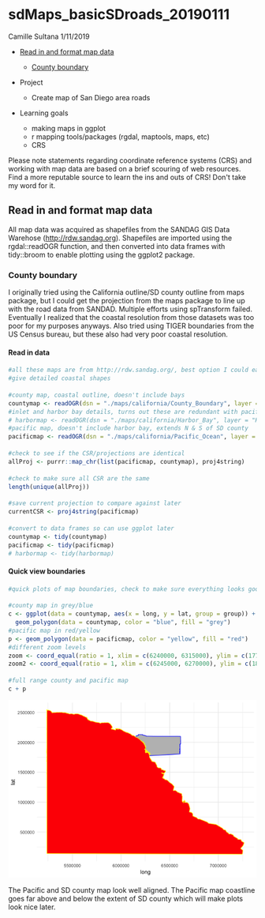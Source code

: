 sdMaps\_basicSDroads\_20190111
================
Camille Sultana
1/11/2019

-   [Read in and format map data](#read-in-and-format-map-data)
    -   [County boundary](#county-boundary)

-   Project
    -   Create map of San Diego area roads
-   Learning goals
    -   making maps in ggplot
    -   r mapping tools/packages (rgdal, maptools, maps, etc)
    -   CRS

Please note statements regarding coordinate reference systems (CRS) and working with map data are based on a brief scouring of web resources. Find a more reputable source to learn the ins and outs of CRS! Don't take my word for it.

Read in and format map data
---------------------------

All map data was acquired as shapefiles from the SANDAG GIS Data Warehose (<http://rdw.sandag.org>). Shapefiles are imported using the rgdal::readOGR function, and then converted into data frames with tidy::broom to enable plotting using the ggplot2 package.

### County boundary

I originally tried using the California outline/SD county outline from maps package, but I could get the projection from the maps package to line up with the road data from SANDAD. Multiple efforts using spTransform failed. Eventually I realized that the coastal resolution from those datasets was too poor for my purposes anyways. Also tried using TIGER boundaries from the US Census bureau, but these also had very poor coastal resolution.

#### Read in data

``` r
#all these maps are from http://rdw.sandag.org/, best option I could easily locate to
#give detailed coastal shapes

#county map, coastal outline, doesn't include bays
countymap <- readOGR(dsn = "./maps/california/County_Boundary", layer = "COUNTY_BOUNDARY")
#inlet and harbor bay details, turns out these are redundant with pacific map
# harbormap <- readOGR(dsn = "./maps/california/Harbor_Bay", layer = "Harbor_Bay")
#pacific map, doesn't include harbor bay, extends N & S of SD county
pacificmap <- readOGR(dsn = "./maps/california/Pacific_Ocean", layer = "PACIFIC_OCEAN")

#check to see if the CSR/projections are identical
allProj <- purrr::map_chr(list(pacificmap, countymap), proj4string)

#check to make sure all CSR are the same
length(unique(allProj))

#save current projection to compare against later
currentCSR <- proj4string(pacificmap)

#convert to data frames so can use ggplot later
countymap <- tidy(countymap)
pacificmap <- tidy(pacificmap)
# harbormap <- tidy(harbormap)
```

#### Quick view boundaries

``` r
#quick plots of map boundaries, check to make sure everything looks good

#county map in grey/blue
c <- ggplot(data = countymap, aes(x = long, y = lat, group = group)) +
  geom_polygon(data = countymap, color = "blue", fill = "grey")
#pacific map in red/yellow
p <- geom_polygon(data = pacificmap, color = "yellow", fill = "red")
#different zoom levels
zoom <- coord_equal(ratio = 1, xlim = c(6240000, 6315000), ylim = c(1770000, 1880000))
zoom2 <- coord_equal(ratio = 1, xlim = c(6245000, 6270000), ylim = c(1850000, 1870000))

#full range county and pacific map
c + p
```

![](sdMaps_basicSDroads_20190111_files/figure-markdown_github/county%20boundary%20quickmap-1.png)

The Pacific and SD county map look well aligned. The Pacific map coastline goes far above and below the extent of SD county which will make plots look nice later.

<!-- ```{r map zoom, fig.show = "hold", fig.width = 2.5} -->
<!-- #zoom in of county and pacific map -->
<!-- c + p + labs(title = "County & Pacific") + zoom -->
<!-- #county map only -->
<!-- c + labs(title = "County only") + zoom -->
<!-- ``` -->
<!-- The Pacific map shows SD coastal boundaries with high resolution.  The SD county map lacks most of these details.    -->
<!-- ```{r map zoom2} -->
<!-- #close zoom in of mission bay area -->
<!-- c + p + zoom2 -->
<!-- ``` -->
<!-- In this quickly made plot, island shapes detailed by the Pacific map are filled the same color as the ocean.  Will need to identify what data corresponds to the islands so they can match the county land in color.  -->
<!-- ####Modify map components -->
<!-- ```{r find islands} -->
<!-- #to find islands -->
<!-- #create a label for all pieces in pacificmap dataframe -->
<!-- #using pieces and not groups to disambiguate 0.2 and 0.20 -->
<!-- pacLabel <- pacificmap %>%  -->
<!--   group_by(piece) %>%  -->
<!--   mutate(rowNum = 1:n()) %>%  -->
<!--   filter(rowNum == 1) -->
<!-- #plot with piece labels to identify islands -->
<!-- c + p + zoom2 + geom_text(data = pacLabel, aes(label = piece), color = "blue", size = 2.5) -->
<!-- #create an isIsland group to be able to control fill -->
<!-- islandGroup <- c(5, 19, 20, 21, 18) #island pieces -->
<!-- pacificmap <- pacificmap %>%  -->
<!--   mutate(isIsland = piece %in% islandGroup) -->
<!-- #new geom with fill as aes  -->
<!-- i <- geom_polygon(data = pacificmap, color = "yellow", aes(fill = isIsland)) -->
<!-- #plots filling islands same color as county -->
<!-- c + i + zoom2 + scale_fill_manual(values = c("TRUE" = "grey", "FALSE" = "red")) -->
<!-- #zooming out to make sure everything else still looks okay -->
<!-- c + i + zoom + scale_fill_manual(values = c("TRUE" = "grey", "FALSE" = "red")) -->
<!-- ``` -->
<!-- ```{r us mexico border} -->
<!-- #want to get rid of west coast county line so don't have to worry about  -->
<!-- #order for pacific and sdmap. When zooming into SD area only bottom boundary -->
<!-- #will be visible -->
<!-- #find the line for the bottom of the county (ie usa/mexico) -->
<!-- noWestCounty <- countymap %>%  -->
<!--   #southernmost point in county is SW corner next to mexico -->
<!--   arrange(lat) %>%  -->
<!--   #remove everything W of southernmost point (coastal border) -->
<!--   filter(long > .[1, "long"]) %>% -->
<!--   arrange(order) -->
<!-- #map with border only and pacific -->
<!-- tmpMap <- ggplot(data = pacificmap, aes(x = long, y = lat, group = group)) + -->
<!--   geom_polygon(data = pacificmap, color = "blue", aes(fill = isIsland)) + -->
<!--   scale_fill_manual(values = c("TRUE" = "white", "FALSE" = "blue"), guide = FALSE) + -->
<!--   geom_path(data = noWestCounty, color = "black") -->
<!-- tmpMap -->
<!-- tmpMap + zoom -->
<!-- ``` -->
<!-- Islands are now colored properly, and SD area map shows only southern boundary.  -->
<!-- ###Map labels  -->
<!-- ####Read in data -->
<!-- Acquire data to be able to label map with a few municipalities in SD area and select neighborhoods in SD.  -->
<!-- ```{r map label download, collapse = FALSE} -->
<!-- #labels for neighborhoods  -->
<!-- #can't use readOGR here, throws error: Incompatible geometry: 4 -->
<!-- neighLabels <- st_read("./maps/Community_Points/Community_Points.shp") -->
<!-- #labels for municipalities in SD county -->
<!-- cityLabels <- readOGR(dsn = "./maps/Municipal_Boundaries", layer = "MUNICIPAL_BOUNDARIES") -->
<!-- #check to see if projections are the same as previously utilized maps -->
<!-- #first make sure projections for all datasets are the same -->
<!-- #return CRS string for each set of map data -->
<!-- neighProj <- attributes(neighLabels$geometry)$crs$proj4string -->
<!-- cityProj <- proj4string(cityLabels) -->
<!-- #combine all CSR into one list -->
<!-- allCSR <- list(current = currentCSR, neigh = neighProj, city = cityProj) -->
<!-- #any() call will return TRUE if any of the CSR don't match -->
<!-- areDup <- duplicated(allCSR) -->
<!-- if (any(!areDup[-1])) { -->
<!--   print(areDup) -->
<!--   purrr::map(allCSR, print) -->
<!-- } -->
<!-- ``` -->
<!-- The neighProj coordinate reference system (CRS) string differs only in that it doesn't have the ellipse (ellps) and the geocentric location (towgs84) specified.  However, the two CRS are actually identical as they have the same datum (NAD83) which defines the globe (ellipse) shape and origin of the coordinate axes.  So we can move on and convert these relatively complex geometry/shape structures into simple dataframes. The label data has the same CRS as the map boundary data.   -->
<!-- ####Convert to dataframe -->
<!-- ```{r city labels convert, results="hold"} -->
<!-- #store projection to compare against data downloaded later -->
<!-- currentProj <- cityProj -->
<!-- #convert from simple feature object to dataframe -->
<!-- neighNames <- data_frame(NAME = neighLabels$COMMUNITY) %>%  -->
<!--   mutate(long = purrr::map_dbl(neighLabels$geometry, function(x) {x[[1]]}), -->
<!--          lat = purrr::map_dbl(neighLabels$geometry, function(x) {x[[2]]})) -->
<!-- #check to make sure all names are unique -->
<!-- head(count(neighNames, NAME, sort = T)) -->
<!-- #cityLabels actually contains the boundaries for all munic in SD county -->
<!-- #only interested in the placement for the label -->
<!-- #get data (interested in city name) for each polygon in structure -->
<!-- cityNames <- cityLabels@data %>% select(NAME, CODE) -->
<!-- #extract label location for each city from boundary polygon data and add to dataframe -->
<!-- cityNames <- cityNames %>%  -->
<!--   mutate(labpt = purrr::map(cityLabels@polygons, "labpt"), -->
<!--          labpt = str_extract(labpt, "[^c(].*[^)]")) %>%  -->
<!--   separate(labpt, into = c("long", "lat"), sep = ",", convert = TRUE) %>%  -->
<!--   #make all names uppercase, no funny business with strings not matching -->
<!--   mutate(NAME = toupper(NAME)) %>%  -->
<!--   #remove labels for county -->
<!--   filter(!(str_detect(NAME, "COUNTY")))  -->
<!-- #check to see if there is one label location for each city -->
<!-- head(count(cityNames, NAME, sort = T)) -->
<!-- ``` -->
<!-- There are multiple label locations for a few cities and neighborhoods. For these locations we can overlay with google maps to determine which one is the best choice. However, google maps uses the CRS WGS84. The data from SANDAG will need to be converted to this projection to line up with google maps. -->
<!-- ####Google Maps Label Data -->
<!-- ```{r city labels google map} -->
<!-- #get google map for san diego area -->
<!-- sanGoogle <- get_googlemap(center = c(lon = -117.187756, lat = 33.000356), zoom = 10, scale = 2, maptype ='terrain', color = 'color') -->
<!-- #NOTE google maps uses the CRS WGS84 which has the code EPSG: 4326.  -->
<!-- #convert pacific map data -->
<!-- pacTmp <- readOGR(dsn = "./maps/california/Pacific_Ocean", layer = "PACIFIC_OCEAN") -->
<!-- pacTmp <- spTransform(pacTmp, CRS("+init=EPSG:4326")) -->
<!-- pacTmp <- tidy(pacTmp) -->
<!-- #convert city label data -->
<!-- cityTmp <- readOGR(dsn = "./maps/Municipal_Boundaries", layer = "MUNICIPAL_BOUNDARIES") -->
<!-- cityTmp <- spTransform(cityTmp, CRS("+init=EPSG:4326")) -->
<!-- cityNTmp <- cityTmp@data %>% select(NAME, CODE) -->
<!-- #extract label location for each city from boundary polygon data and add to dataframe -->
<!-- cityNTmp <- cityNTmp %>%  -->
<!--   mutate(labpt = purrr::map(cityTmp@polygons, "labpt"), -->
<!--          labpt = str_extract(labpt, "[^c(].*[^)]")) %>%  -->
<!--   separate(labpt, into = c("long", "lat"), sep = ",", convert = TRUE) %>%  -->
<!--   #make all names uppercase, no funny business with strings not matching -->
<!--   mutate(NAME = toupper(NAME)) %>%  -->
<!--   #remove labels for county -->
<!--   filter(!(str_detect(NAME, "COUNTY"))) %>%  -->
<!--   group_by(NAME) %>%  -->
<!--   mutate(total = sum(n()), label = row_number()) -->
<!-- #plot pacific math shape to verify that did CRS conversion correctly -->
<!-- ggmap(sanGoogle) + geom_path(data = pacTmp, aes(long, lat, group = group), color = "red") -->
<!-- #plot city labels to see where they overlap with google map  -->
<!-- ggmap(sanGoogle) + geom_text(data = cityNTmp, aes(label = CODE, x = long, y = lat, color = factor(label))) + scale_color_manual(values = c("1" = "black", "2" = "green", "3" = "blue", "4" = "red", "5" = "orange")) -->
<!-- ``` -->
<!-- The matching coastal boundary from the SANDAG database confirms that the SANDAG CRS conversion to the google maps definition (WGS84) was correct. The city label locations from SANDAG don't have good overlap with the location on google maps, including labels that have only one location in the database (see CB, Carlsbad; CO, Coronado Island).  Rather than using SANDAG data in the labels, it would likely be more accurate to use geocode data pulled from google.    -->
<!-- ```{r cityNames geocode} -->
<!-- #get geocode data for cities -->
<!-- #getting unique city names from SANDAG data -->
<!-- cityNTmp <- cityNTmp %>%  -->
<!--   select(NAME, CODE, label) %>%  -->
<!--   filter(label == 1) %>%  -->
<!--   #"City, CA" string to pass to geocode  -->
<!-- mutate(geoNAME = paste(NAME, "CA", sep = ", ")) -->
<!-- #get geolocation of cities from google and concatenate back to dataframe with labels -->
<!-- geoLOC = geocode(cityNTmp$geoNAME) -->
<!-- cityNTmp <- data.frame(cityNTmp, geoLOC) -->
<!-- #check to make sure good overlap between geocode data and google maps location -->
<!-- ggmap(sanGoogle) + geom_text(data = cityNTmp, aes(label = CODE, x = lon, y = lat)) -->
<!-- ``` -->
<!-- The city labels now match up with labels provided by google maps, and are in sensical locations (eg Oceanside OC is on the coast, Coronado Island CO is on the island).   -->
<!-- ```{r function convert gmap CRS} -->
<!-- #takes a df with lat and long -->
<!-- #and converts to a spatial points df -->
<!-- #then converts from old CRS to a new input CRS (input as string) -->
<!-- #returns a df back -->
<!-- gmapCSR <- function(data, oldCRS, newCRS){ -->
<!--   #convert dataframe to spatial points data frame  -->
<!--   coordinates(data) <- cbind(data$long, data$lat) -->
<!--   proj4string(data) <- CRS(oldCRS) -->
<!--   #convert the CRS -->
<!--   data <- spTransform(data, newCRS) -->
<!--   #convert back to dataframe -->
<!--   data <- tidy(data) %>%  -->
<!--     mutate(long = coords.x1, lat = coords.x2) %>% -->
<!--     select(-coords.x1, -coords.x2) -->
<!--   #return df -->
<!--   data -->
<!-- } -->
<!-- ``` -->
<!-- ```{r neighborhood geocode, collapse = FALSE} -->
<!-- #get geolocations of neighborhoods from google  -->
<!-- #convert neighborhood names to ggmap CRS -->
<!-- neighNamesSp <- gmapCSR(neighNames, currentCSR, "+init=EPSG:4326") -->
<!-- #there are some neighborhood names in the SANDAG list that seem overly detailed -->
<!-- #specifying "east" or "west" -->
<!-- #cut the east/west off these names,  -->
<!-- #want to cut names with three words total, not two or less -->
<!-- neighFilter <- "[A-Z][a-z]+ [A-Z][a-z]+ ((West)|(East))$"  -->
<!-- neighExtract <- "^[A-Z][a-z]+ [A-Z][a-z]+" -->
<!-- neighNamesSp <- neighNamesSp %>%  -->
<!--   mutate(NAME = as.character(NAME), -->
<!--          NAME = if_else(str_detect(NAME, neighFilter), -->
<!--                   str_extract(NAME, neighExtract), NAME) -->
<!--     ) %>%  -->
<!--   #want only one row for each unique neighborhood name -->
<!--   group_by(NAME) %>%  -->
<!--   mutate(rowNum = row_number()) %>%  -->
<!--   filter(rowNum == 1) %>%  -->
<!--   ungroup() -->
<!-- #create geocode string to get location from google maps -->
<!-- #some of these are not actually neighborhoods but  -->
<!-- #unincorporated communities outside San Diego -->
<!-- #for neighborhoods want geocode input to be X, San Diego, CA -->
<!-- #for communities want X, CA -->
<!-- #super rough approximation of San Diego border -->
<!-- #anything southwest of this point considered in SD, everything else outside SD (city) -->
<!-- sdBord = tibble(lat = 32.951014, long = -116.994026) -->
<!-- #add geocode string -->
<!-- neighNamesSp <- neighNamesSp %>%  -->
<!--   mutate(geoNAME = ifelse(long < sdBord$long & lat < sdBord$lat,  -->
<!--                           paste(NAME, "San Diego", "CA", sep = ", "), -->
<!--                           paste(NAME, "CA", sep = ", "))) -->
<!-- #get geolocation of cities from google and concatenate back to dataframe with labels -->
<!-- geoLOC = geocode(neighNamesSp$geoNAME) -->
<!-- neighNamesSp <- data.frame(neighNamesSp, geoLOC) -->
<!-- #get zoomed in version of San Diego map that shows some neighborhoods -->
<!-- sanZoomGoogle <- get_googlemap(center = c(lon = -117.125104, lat = 32.739566), zoom = 12, scale = 2, maptype ='terrain', color = 'color') -->
<!-- #plot labels -->
<!-- ggmap(sanZoomGoogle) + geom_text(data = neighNamesSp, aes(label = NAME, x = lon, y = lat.1), size = 2, color = "red") -->
<!-- ggmap(sanGoogle) + geom_text(data = neighNamesSp, aes(label = NAME, x = lon, y = lat.1), size = 2, color = "red") -->
<!-- ``` -->
<!-- Obviously not all these labels can be plotted at once.  However, a quick scan indicates the labels are in their proper place.   -->
<!-- ```{r CRS label conversion} -->
<!-- #convert labels from google to current CRS -->
<!-- neighNamesSp <- neighNamesSp %>%  -->
<!--   select(-long, -lat) %>%  -->
<!--   rename(long = lon, lat = lat.1) -->
<!-- neighNamesSp <- gmapCSR(neighNamesSp, "+init=EPSG:4326", currentCSR) -->
<!-- cityNTmp <- cityNTmp %>%  -->
<!--   rename(long = lon) -->
<!-- cityNTmp <- gmapCSR(cityNTmp, "+init=EPSG:4326", currentCSR) -->
<!-- ``` -->
<!-- ###Road data -->
<!-- ####Read in data -->
<!-- ```{r readin road data, eval = FALSE} -->
<!-- #map data for roads in SD -->
<!-- #this will make up the bulk of the plot -->
<!-- roadMap <- readOGR(dsn = "./maps/Roads_All", layer = "ROADS_ALL") -->
<!-- #metadata for each road segment -->
<!-- #adding "slotID" which is essentially just the original order  -->
<!-- #of the data in the object.  However, this guarrantees I get -->
<!-- #the match to the coordinate data and can do joins.  In the end, may be duplicative -->
<!-- #of objectid and roadsegid, but playing it safe right now. Also this is easy -->
<!-- roadNames <- roadMap@data -->
<!-- roadNames <- mutate(roadNames, slotID = 1:nrow(roadNames)) -->
<!-- #check CRS -->
<!-- roadProj <- proj4string(roadMap) #CRS for roadMap  -->
<!-- allCSR <- list(current = currentCSR, road = roadProj) #combine all CSR into one list -->
<!-- areDup <- duplicated(allCSR) #any() call will return TRUE if any of the CSR don't match -->
<!-- if (any(!areDup[-1])) { -->
<!--   print(areDup) -->
<!--   purrr::map(allCSR, print) -->
<!-- } -->
<!-- #road Map CRS the same as pacific/county map -->
<!-- #coordinates for each road segment -->
<!-- roadMap <- tidy(roadMap) -->
<!-- #organize road data -->
<!-- roadMap <- roadMap %>%  -->
<!--   #piece is 1 for all entries, group is redundant with id, removing those -->
<!--   select(-(piece:group)) %>%  -->
<!--   #join map data to metadata in names with slotID -->
<!--   mutate(id = as.integer(id) + 1) %>% -->
<!--   rename(slotID = id) %>%  -->
<!--   left_join(roadNames[,c("slotID", "SEGCLASS", "ROADID", "ROADSEGID", "ADDSEGDT", "RD30FULL")], by = "slotID") %>%  -->
<!--   #get rid of alleys, walkways, and "paper" roads in dataset -->
<!--   filter(!(SEGCLASS %in% c("A", "W", "P"))) -->
<!-- #saving this cause remaking every session with tidy is slow -->
<!-- saveRDS(roadMap, "roadmap.rds") -->
<!-- ``` -->
<!-- ####Select SD metro area roads -->
<!-- ```{r limit to sd area, eval = FALSE} -->
<!-- #will only show data for roads south and west of here -->
<!-- sdBord = tibble(lat = 32.959865, long = -116.931829) -->
<!-- #convert CSR -->
<!-- sdBord <- gmapCSR(sdBord, "+init=EPSG:4326", currentCSR) -->
<!-- sdRoadMap <- roadMap %>%  -->
<!--   filter(long < sdBord$long, lat < sdBord$lat) -->
<!-- #fixing the dates for addsegdt, currently a factor  -->
<!-- sdRoadMap <- sdRoadMap %>%  -->
<!--   mutate(ADDSEGDT = ymd(ADDSEGDT), -->
<!--          ADDYEAR = year(ADDSEGDT), -->
<!--          #converting to character, mixed numeric and character factor -->
<!--          #levels are a pain to deal with later -->
<!--          SEGCLASS = as.character(SEGCLASS)) -->
<!-- #saving this so don't have to load in giant roadMap everytime and save all filtering, mutating work -->
<!-- saveRDS(sdRoadMap, "sdRoadMap.rds") -->
<!-- ``` -->
<!-- ```{r read in saved sdroad data} -->
<!-- sdRoadMap <- readRDS("sdRoadMap.rds") -->
<!-- #quick plot to make sure everything is working -->
<!-- ggplot(data = sdRoadMap[1:300000,]) + -->
<!--   geom_path(aes(x = long, y = lat, group = slotID), color = "red", size = 0.2) -->
<!-- ``` -->
<!-- Cool looks like a bunch of road bits.  -->
<!-- ####Refine road mapping -->
<!-- ```{r test plot roads} -->
<!-- #coordinate limits for test map -->
<!-- #creating these plots takes forever on my litte computer -->
<!-- #better to play around with a smaller dataset when trying out plots -->
<!-- sdBord = tibble(lat = c(32.843787, 32.756155) , long = c(-117.116684, -117.207780)) -->
<!-- #convert CSR -->
<!-- sdBord <- gmapCSR(sdBord, "+init=EPSG:4326", currentCSR) -->
<!-- sdMini <- sdRoadMap %>%  -->
<!--   filter(long < sdBord$long[1], lat < sdBord$lat[1], long > sdBord$long[2], lat > sdBord$lat[2]) -->
<!-- #all roads at once -->
<!-- ggplot(data = sdMini) + -->
<!--   geom_path(aes(x = long, y = lat, group = slotID), color = "red", size = 0.2) + -->
<!--   coord_equal() + -->
<!--   labs(title = "all road segments") -->
<!-- ``` -->
<!-- Plotting all road types at once for a small SD area, shows that giving equal line color and thickness creates a very visually dense and overwhelming map. We need to better understand what each road type (SEGCLASS) contributes to the map to be able to choose more appealing colors and weights. -->
<!-- ```{r function plot road class} -->
<!-- #a function to plot a specific road type (SEGCLASS) from a df -->
<!-- plotClass <- function(data, class) { -->
<!--   #roadtypes from Sandag -->
<!--   classDescr = c("1" = "Freeway/Expressway", "2" = "Highway/State Routes", "3" = "Minor Highway/Major Roads",  -->
<!--                  "4" = "Arterial or Collector", "5" = "Local Street", "6" = "Unpaved Road", "7" = "Private Road",  -->
<!--                  "8" = "Freeway Transition Ramp", "9" = "Freeway On/Off Ramp", "A" = "Alley", "H" = "Speed Hump",  -->
<!--                  "M" = "Military street within base", "P" = "Paper street", "Q" = "Undocumented", "W" = "Walkway",  -->
<!--                  "Z" = "Named private street") -->
<!--   #filter data to specific road type and create plot -->
<!--   data %>% -->
<!--     filter(SEGCLASS == class) %>%  -->
<!--     ggplot() + -->
<!--     geom_path(aes(x = long, y = lat, group = slotID), color = "red", size = 0.2) + -->
<!--     labs(title = classDescr[as.character(class)]) + -->
<!--     coord_equal() -->
<!-- } -->
<!-- ``` -->
<!-- ```{r test plot roads 2, out.width= "40%"} -->
<!-- #create plot for each road type  -->
<!-- map(unique(sdMini$SEGCLASS), plotClass, data = sdMini) -->
<!-- ``` -->
<!-- It looks like roads can be divided into freeways, major roads/highways, and local streets. Freeways have three categories of SEGCLASS: freeway, freeway on/off ramp, and freeway transition ramp.  Freeways should be emphasized in the map, but equally weighting all three freeway SEGCLASS's may become too cluttered. -->
<!-- ```{r freeway plot} -->
<!-- #SEGCLASS description from SANDAG -->
<!-- #classDescr = c("1" = "Freeway/Expressway", "2" = "Highway/State Routes", "3" = "Minor Highway/Major Roads",  -->
<!-- #               "4" = "Arterial or Collector", "5" = "Local Street", "6" = "Unpaved Road", "7" = "Private Road",  -->
<!-- #               "8" = "Freeway Transition Ramp", "9" = "Freeway On/Off Ramp", "A" = "Alley", "H" = "Speed Hump",  -->
<!-- #               "M" = "Military street within base", "P" = "Paper street", "Q" = "Undocumented", "W" = "Walkway",  -->
<!-- #               "Z" = "Named private street") -->
<!-- #plot freeways and ramps  -->
<!-- sdMini %>%  -->
<!--   filter(SEGCLASS %in% c(1, 8, 9)) %>%  -->
<!--   ggplot() + -->
<!--   geom_path(aes(x = long, y = lat, group = slotID, color = SEGCLASS, size = SEGCLASS)) + -->
<!--   scale_color_manual(values = c("1" = "black", "8" = "red", "9" = "orange")) + -->
<!--   scale_size_manual(values = c("1" = 1, "8" = 0.4, "9" = 0.4)) + -->
<!--   labs(title = "Freeways with ramps") + -->
<!--   coord_equal() -->
<!-- ``` -->
<!-- As the data is currently organized, ramps plot on top of the actual freeways. I originally thought that the display order for geom_path was controlled by the factor level order of SEGCLASS if color was set to SEGCLASS in the aesthetics. However, after testing it was obvious that this is not  the case. The plotting order for geom_path is actually controlled by the group aesthetic (slotID for this map).  SlotID needs to be adjusted so that road segments to be plotted last have the highest slotID. -->
<!-- ```{r reorder SEGCLASS factor, eval = FALSE, echo = FALSE} -->
<!-- #reording segclass to change geom_path plotting order....turns out this doesn't do anything -->
<!-- #current level order for SEGCLASS -->
<!-- tmpLevel <- as.character(levels(sdRoadMap$SEGCLASS)) -->
<!-- #local roads should be first, then major roads, then freeways in factor level -->
<!-- local = c("4","5","6","7","H","M","Z") -->
<!-- major = c("2","3") -->
<!-- freeway = c("8","9") -->
<!-- last = c("1") -->
<!-- newLevel <- rep(1, length(tmpLevel)) -->
<!-- newLevel[1:length(local)] <- match(local, tmpLevel) -->
<!-- newLevel[(length(local) + 1):(length(local) + length(major))] <- match(major, tmpLevel) -->
<!-- newLevel[(length(local) + length(major) + 1):(length(local) + length(major) + length(freeway))] <- match(freeway, tmpLevel) -->
<!-- newLevel[length(tmpLevel)] <- match(last, tmpLevel) -->
<!-- finalLevel = levels(sdRoadMap$SEGCLASS)[newLevel] -->
<!-- sdRoadMap$SEGCLASS <- factor(sdRoadMap$SEGCLASS, levels = finalLevel, ordered = TRUE) -->
<!-- ``` -->
<!-- ```{r reorder slotID} -->
<!-- #reording slotID to change geom_path plotting order -->
<!-- #want smallest roads plotted first, largest roads plotted last (on top) -->
<!-- #local roads should be first, then major roads, then freeways in factor level -->
<!-- local = c("5","6","7","H","M","Z") -->
<!-- major = c("2","3", "4") -->
<!-- ramp = c("8","9") -->
<!-- freeway = c("1") -->
<!-- #current max slotID -->
<!-- max(sdRoadMap$slotID) -->
<!-- addSlot = 200000 -->
<!-- #add 200000*n to each set of roads after local to reorder slotIDs but keep them unique -->
<!-- sdRoadMap$slotID[sdRoadMap$SEGCLASS %in% major] <- sdRoadMap$slotID[sdRoadMap$SEGCLASS %in% major] + addSlot -->
<!-- sdRoadMap$slotID[sdRoadMap$SEGCLASS %in% ramp] <- sdRoadMap$slotID[sdRoadMap$SEGCLASS %in% ramp] + addSlot*2 -->
<!-- sdRoadMap$slotID[sdRoadMap$SEGCLASS %in% freeway] <- sdRoadMap$slotID[sdRoadMap$SEGCLASS %in% freeway] + addSlot*3 -->
<!-- #new sdMini with new slotID -->
<!-- sdMini <- sdRoadMap %>%  -->
<!--   filter(long < sdBord$long[1], lat < sdBord$lat[1], long > sdBord$long[2], lat > sdBord$lat[2]) -->
<!-- #quickplot to make sure order is working -->
<!-- sdMini %>%  -->
<!--   filter(SEGCLASS %in% c(1, 8, 9, 4, 3)) %>%  -->
<!--   ggplot() + -->
<!--   geom_path(aes(x = long, y = lat, group = slotID, color = SEGCLASS, size = SEGCLASS)) + -->
<!--   coord_equal() + -->
<!--   scale_color_manual(values = c("1" = "black", "8" = "red", "9" = "orange", "4" = "grey", "3" = "green")) + -->
<!--   scale_size_manual(values = c("1" = 1, "8" = 0.4, "9" = 0.4, "4" = 0.1, "3" = 0.4))  -->
<!-- ``` -->
<!-- By reordering slotID, freeways now appear on top of all other road segments. (Freeways > ramps > major roads > minor roads). This may not matter if decide to keep roads all one color, but better to be prepared.   -->
<!-- ```{r new road class} -->
<!-- #create new road class that combines segclass -->
<!-- #segclass groupings -->
<!-- local <- c("5" = "l", "6" = "l", "7" = "l", "H" = "l", "M" = "l", "Z" = "l") -->
<!-- major = c("2" = "m", "3" = "m", "4" = "m") -->
<!-- ramp = c("8" = "r", "9" = "r") -->
<!-- freeway = c("1" = "f") -->
<!-- allR = c(local, major, ramp, freeway) -->
<!-- #create new column -->
<!-- sdRoadMap <- sdRoadMap %>%  -->
<!--   mutate(NEWCLASS = unname(allR[SEGCLASS])) -->
<!-- ``` -->
<!-- ```{r road map theme} -->
<!-- #new sdMini with new slotID -->
<!-- sdMini <- sdRoadMap %>%  -->
<!--   filter(long < sdBord$long[1], lat < sdBord$lat[1], long > sdBord$long[2], lat > sdBord$lat[2]) -->
<!-- #playing with how to display roads -->
<!-- sdMini %>%  -->
<!--   ggplot() + -->
<!--   geom_path(aes(x = long, y = lat, group = slotID, color = NEWCLASS, size = NEWCLASS)) + -->
<!--   coord_equal() + -->
<!--   scale_color_manual(values = c("l" = "grey65", "m" = "grey65", "r" = "grey47", "f" = "grey47"), guide = FALSE) + -->
<!--   scale_size_manual(values = c("l" = 0.1, "m" = 0.4, "r" = 0.1, "f" = 0.5), guide = FALSE)  -->
<!-- ``` -->
<!-- ##Unified SD area map -->
<!-- ###Base map -->
<!-- ```{r map base theme} -->
<!-- #get edges for map border -->
<!-- sdBord = tibble(lat = c(32.55, 32.959865), long = c(-117.27, -116.931829)) -->
<!-- sdBord <- gmapCSR(sdBord, "+init=EPSG:4326", currentCSR) -->
<!-- #create map plot theme -->
<!-- oceanCol <- "slategray2" -->
<!-- landCol <- "grey98" -->
<!-- themeMap <- theme_classic() + theme(panel.background = element_rect(fill = landCol), -->
<!--                                     axis.line = element_blank(), -->
<!--                                     axis.title = element_blank(), -->
<!--                                     axis.ticks = element_blank(), -->
<!--                                     axis.text = element_blank()) -->
<!-- theme_set(themeMap) -->
<!-- #create base plot with coast outline -->
<!-- mapBase <- ggplot(data = pacificmap, aes(x = long, y = lat, group = group)) + -->
<!--   geom_polygon(data = pacificmap, color = oceanCol, aes(fill = isIsland)) + -->
<!--   scale_fill_manual(values = c("TRUE" = landCol, "FALSE" = oceanCol), guide = FALSE) + -->
<!--   geom_path(data = noWestCounty, color = "grey40", size = 0.5) + -->
<!--   coord_equal(xlim = sdBord$long, ylim = sdBord$lat) -->
<!-- mapBase -->
<!-- ``` -->
<!-- ###Add roads -->
<!-- ```{r add roads} -->
<!-- #on this zoomed out version only plotting major roads/freeways not local -->
<!-- #otherwise very congested/kills my computer -->
<!-- sdRoadMapMajor <- sdRoadMap %>%  -->
<!--   filter(NEWCLASS %in% c("f", "m", "r")) -->
<!-- roadBase <- mapBase + -->
<!--   geom_path(aes(x = long, y = lat, group = slotID, color = NEWCLASS, size = NEWCLASS),  -->
<!--             data = sdRoadMapMajor) + -->
<!--   scale_color_manual(values = c("l" = "grey65", "m" = "grey65", "r" = "grey57", "f" = "grey57"), guide = FALSE) + -->
<!--   scale_size_manual(values = c("l" = 0.1, "m" = 0.1, "r" = 0.1, "f" = 0.4), guide = FALSE)  -->
<!-- roadBase -->
<!-- ``` -->
<!-- ###Add labels -->
<!-- ```{r add labels} -->
<!-- #was playing around with knitr options which clears cache i think -->
<!-- #set this again rather than having to rerun other chunks -->
<!-- theme_set(themeMap) -->
<!-- #create this so can give SAN DIEGO different aesthetics as rest of labels -->
<!-- cityNTmp <- cityNTmp %>%  -->
<!--   mutate(isSD = NAME == "SAN DIEGO") -->
<!-- #testing out how to display labels without road data, since takes a long time on my computer -->
<!-- mapBase + -->
<!-- geom_text(data = cityNTmp,  -->
<!--           aes(label = NAME, x = long, y = lat, group = "", size = isSD), -->
<!--           color = "dodgerblue3", fontface = "bold") + -->
<!--   scale_size_manual(values = c("TRUE" = 3, "FALSE" = 1.5), guide = FALSE) -->
<!-- #decided not to use neighborhood labels after all -->
<!-- ``` -->
<!-- ###Combine all -->
<!-- ```{r full map} -->
<!-- #was playing around with knitr options which clears cache i think -->
<!-- #set this again rather than having to rerun other chunks -->
<!-- theme_set(themeMap) -->
<!-- #the new scale_size_manual overrides the previous one from roadBase,  -->
<!-- #so have to include the size specifications for the roads here as well  -->
<!-- roadBase +  -->
<!--   geom_text(data = cityNTmp,  -->
<!--             aes(label = NAME, x = long, y = lat, group = "", size = isSD), -->
<!--             color = "dodgerblue3", fontface = "bold") + -->
<!--   scale_size_manual(values = c("TRUE" = 3, "FALSE" = 1.5, -->
<!--                                "l" = 0.1, "m" = 0.1, "r" = 0.1, "f" = 0.4), -->
<!--                     guide = FALSE)  -->
<!-- ``` -->
<!-- A decent-ish looking SD area plot! This will be the basis for a project to show the construciton of SD area -->
<!-- roads over the past 30 years. -->
